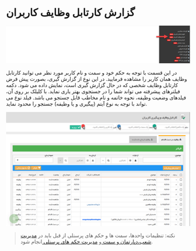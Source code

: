 # گزارش کارتابل وظایف کاربران



![](KartableVazayef1.png)

در این قسمت با توجه به حکم خود و سمت و نام کاربر مورد نظر می توانید کارتابل وظایف همان کاربر را مشاهده فرمایید. در این نوع از گزارش گیری، بصورت پیش فرض کارتابل وظایف شخصی که در حال گزارش گیری است، نمایش داده می شود. دکمه فیلترهای پیشرفته می تواند شما را در جستجوی بهتر یاری نماید. با کلیلک بر روی آن، فیلدهای وضعیت وظیفه، نحوه خاتمه و نام مخاطب قابل جستجو می باشد. فیلد نوع می تواند با توجه به نوع آیتم (پیگیری و یا وظیفه) جستجو را محدود نماید.

![](KartableVazayef2.png)

> نکته:  تنظیمات واحدها، سمت ها و حکم های پرسنلی از قبل باید در  [مدیریت شعب،دپارتمان و سمت  ](https://github.com/1stco/PayamGostarDocs/blob/master/Help/Basic-Information/branches-department/branches-department.md)و  [مدیریت حکم های پرسنلی ](https://github.com/1stco/PayamGostarDocs/blob/master/Help/Settings/Personnel-command-management/Personnel-command-management.md)انجام شود.

